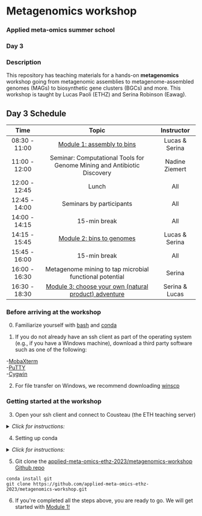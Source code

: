 # Metagenomics workshop
### Applied meta-omics summer school
### Day 3

### Description

This repository has teaching materials for a hands-on **metagenomics** workshop going from metagenomic assemblies to metagenome-assembled genomes (MAGs) to biosynthetic gene clusters (BGCs) and more. This workshop is taught by Lucas Paoli (ETHZ) and Serina Robinson (Eawag).

## Day 3 Schedule

| Time |  Topic  | Instructor
|:-----------:|:----------:|:--------:|
| 08:30 - 11:00 | [Module 1: assembly to bins](https://github.com/applied-meta-omics-ethz-2023/metagenomics-workshop/tree/main/module-1) | Lucas & Serina |
| 11:00 - 12:00 |  Seminar: Computational Tools for Genome Mining and Antibiotic Discovery | Nadine Ziemert |
| 12:00 - 12:45 | Lunch | All |
| 12:45 - 14:00 | Seminars by participants | All |
| 14:00 - 14:15 | 15-min break | All |
| 14:15 - 15:45 | [Module 2: bins to genomes](https://github.com/applied-meta-omics-ethz-2023/metagenomics-workshop/tree/main/module-2) | Lucas & Serina |
| 15:45 - 16:00 | 15-min break | All |
| 16:00 - 16:30 | Metagenome mining to tap microbial functional potential | Serina |
| 16:30 - 18:30 | [Module 3: choose your own (natural product) adventure](https://github.com/applied-meta-omics-ethz-2023/metagenomics-workshop/tree/main/module-3) | Serina & Lucas |


### Before arriving at the workshop

0. Familiarize yourself with [bash](https://astrobiomike.github.io/unix/unix-intro) and [conda](https://astrobiomike.github.io/unix/conda-intro)

1. If you do not already have an ssh client as part of the operating system (e.g., if you have a Windows machine), download a third party software such as one of the following:

-[MobaXterm](https://mobaxterm.mobatek.net)<br>
-[PuTTY](https://www.chiark.greenend.org.uk/~sgtatham/putty/latest.html)<br>
-[Cygwin](https://www.cygwin.com)<br>

2. For file transfer on Windows, we recommend downloading [winscp](https://winscp.net/eng/download.php)

### Getting started at the workshop

3. Open your ssh client and connect to Cousteau (the ETH teaching server)
<details>
<summary><i>Click for instructions:</I></summary>

```ssh yourusername@cousteau.ethz.ch```

-type your password<br> 
-press ENTER <br> 

</details>

4. Setting up conda 

<details>
<summary><i>Click for instructions:</I></summary>
 <br>In your terminal type:<br>

-```wget https://repo.anaconda.com/miniconda/Miniconda3-latest-Linux-x86_64.sh```

-```bash Miniconda3-latest-Linux-x86_64.sh```

-press ENTER, scroll down, type in ‘yes’<br>
-press ENTER<br>
-type in yes<br>
-close and reopen session (exit; ssh cousteau)<br>

-```rm Miniconda3-latest-Linux-x86_64.sh```<br>
-Install should take ~5min<br>

* Add conda channels
```
conda config --add channels defaults
conda config --add channels conda-forge
conda config --add channels bioconda

```

* Install mamba (faster, alternative client to conda)
```
conda install mamba
mamba install git
```

* Set up three distinct conda environments for the three modules of the workshop as follows:

Module 1:<br>
```
conda create -ny module-1
conda activate module-1
conda install metabat2
conda install bwa
conda deactivate 
```

Module 2:<br>
```
conda create -ny module-2
conda activate module-2
```

Module 3:<br>
```
conda create -yn module-3
conda activate module-3
mamba install antismash 
download-antismash-databases
```


</details>

5. Git clone the [applied-meta-omics-ethz-2023/metagenomics-workshop Github repo](https://github.com/applied-meta-omics-ethz-2023/metagenomics-workshop)

```
conda install git
git clone https://github.com/applied-meta-omics-ethz-2023/metagenomics-workshop.git

```


6. If you're completed all the steps above, you are ready to go. We will get started with [Module 1!](https://github.com/applied-meta-omics-ethz-2023/metagenomics-workshop/tree/main/module-1) 
